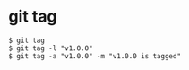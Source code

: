 # git tag
```{bash}
$ git tag
$ git tag -l "v1.0.0"
$ git tag -a "v1.0.0" -m "v1.0.0 is tagged"
```
